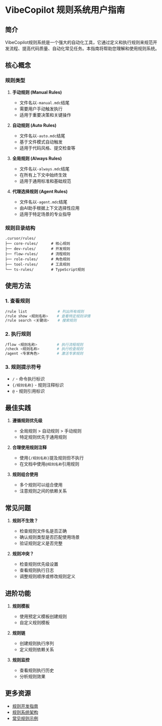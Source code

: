# VibeCopilot 规则系统用户指南

## 简介

VibeCopilot规则系统是一个强大的自动化工具，它通过定义和执行规则来规范开发流程、提高代码质量、自动化常见任务。本指南将帮助您理解和使用规则系统。

## 核心概念

### 规则类型

1. **手动规则 (Manual Rules)**
   - 文件名以`-manual.mdc`结尾
   - 需要用户手动触发执行
   - 适用于重要决策和关键操作

2. **自动规则 (Auto Rules)**
   - 文件名以`-auto.mdc`结尾
   - 基于文件模式自动触发
   - 适用于代码风格、提交检查等

3. **全局规则 (Always Rules)**
   - 文件名以`-always.mdc`结尾
   - 在所有上下文中始终生效
   - 适用于通用标准和基础规范

4. **代理选择规则 (Agent Rules)**
   - 文件名以`-agent.mdc`结尾
   - 由AI助手根据上下文选择性应用
   - 适用于特定场景的专业指导

### 规则目录结构

```
.cursor/rules/
├── core-rules/      # 核心规则
├── dev-rules/       # 开发规则
├── flow-rules/      # 流程规则
├── role-rules/      # 角色规则
├── tool-rules/      # 工具规则
└── ts-rules/        # TypeScript规则
```

## 使用方法

### 1. 查看规则

```bash
/rule list              # 列出所有规则
/rule show <规则名称>    # 查看特定规则详情
/rule search <关键词>    # 搜索规则
```

### 2. 执行规则

```bash
/flow <规则名称>         # 执行流程规则
/check <规则名称>        # 执行检查规则
/agent <专家角色>        # 激活专家规则
```

### 3. 规则提示符号

- `/` - 命令执行标识
- `{/规则名称}` - 规则注释标识
- `@` - 规则引用标识

## 最佳实践

1. **遵循规则优先级**
   - 全局规则 > 自动规则 > 手动规则
   - 特定规则优先于通用规则

2. **合理使用规则注释**
   - 使用`{/规则名称}`提及规则但不执行
   - 在文档中使用`@规则名称`引用规则

3. **规则组合使用**
   - 多个规则可以组合使用
   - 注意规则之间的依赖关系

## 常见问题

1. **规则不生效？**
   - 检查规则文件名是否正确
   - 确认规则类型是否匹配使用场景
   - 验证规则定义是否完整

2. **规则冲突？**
   - 检查规则优先级设置
   - 查看规则执行日志
   - 调整规则顺序或修改规则定义

## 进阶功能

1. **规则模板**
   - 使用预定义模板创建规则
   - 自定义规则模板

2. **规则链**
   - 创建规则执行序列
   - 定义规则依赖关系

3. **规则监控**
   - 查看规则执行历史
   - 分析规则效果

## 更多资源

- [规则开发指南](./development-guide.md)
- [规则系统架构](./architecture.md)
- [常见规则示例](./examples.md)

